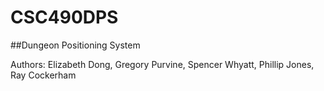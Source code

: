 # CSC490DPS
##Dungeon Positioning System

Authors: Elizabeth Dong, Gregory Purvine, Spencer Whyatt, Phillip Jones, Ray Cockerham
